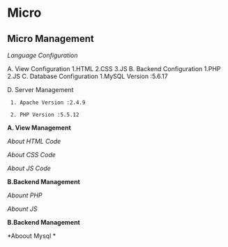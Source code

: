 Micro
==============

Micro Management
----------------

*Language  Configuration*
  
   A. View Configuration
     1.HTML
	 2.CSS
	 3.JS
   B. Backend Configuration
     1.PHP
	 2.JS
   C. Database Configuration
     1.MySQL Version :5.6.17

   D. Server Management	
   
     1. Apache Version :2.4.9 

     2. PHP Version :5.5.12

   	 
	 
**A. View Management**

*About HTML Code*

*About CSS Code*	

*About JS Code*	


**B.Backend Management**
  
  *Abount PHP*
  
  *Abount JS*
  
  
**B.Backend Management** 
  
  *Aboout Mysql *
  
  


